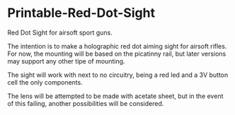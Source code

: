 # Printable-Red-Dot-Sight
Red Dot Sight for airsoft sport guns.

The intention is to make a holographic red dot aiming sight for airsoft rifles.
For now, the mounting will be based on the picatinny rail, but later versions
may support any other tipe of mounting.

The sight will work with next to no circuitry, being a red led and a 3V button
cell the only components.

The lens will be attempted to be made with acetate sheet, but in the event of this failing, another possibilities will be considered.
